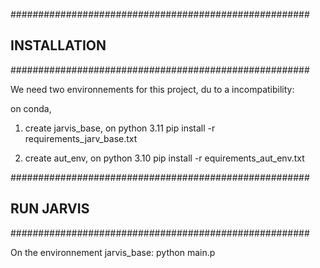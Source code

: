 ######################################################
##                  INSTALLATION                    ##
######################################################

We need two environnements for this project, du to a incompatibility:

on conda, 
1) create jarvis_base, on python 3.11
pip install -r requirements_jarv_base.txt



2) create aut_env, on python 3.10
pip install -r equirements_aut_env.txt


######################################################
##                   RUN JARVIS                     ##
######################################################


On the environnement jarvis_base:
python main.p